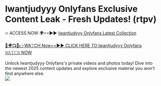 # Iwantjudyyy Onlyfans Exclusive Content Leak - Fresh Updates! (rtpv)

🔥 ACCESS NOW 🌍==►► <a href="https://tinyurl.com/kvy9nzfs" rel="nofollow">Iwantjudyyy Onlyfans Latest Collection</a>
<br><br>
[🔴🌍📺📱👉WA𝚃CH Now==►► CLICK HERE TO Iwantjudyyy Onlyfans 𝚆𝙰𝚃𝙲𝙷 NOW](https://tinyurl.com/kvy9nzfs)
<br><br>
Unlock Iwantjudyyy Onlyfans's private videos and photos today! Dive into the newest 2025 content updates and explore exclusive material you won’t find anywhere else.
<br>
<a href="https://tinyurl.com/kvy9nzfs" rel="nofollow" data-target="animated-image.originalLink"><img src="https://camo.githubusercontent.com/8a4f000d20f83aca3bf7ec5f350d767afa0574a8a352519fd8cfa583a6f93a33/68747470733a2f2f692e696d6775722e636f6d2f644a486b345a712e676966" data-canonical-src="https://i.imgur.com/dJHk4Zq.gif" style="max-width: 100%; display: inline-block;" data-target="animated-image.originalImage"></a>
<br>
